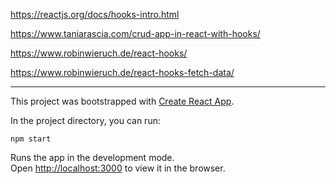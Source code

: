 https://reactjs.org/docs/hooks-intro.html

https://www.taniarascia.com/crud-app-in-react-with-hooks/

https://www.robinwieruch.de/react-hooks/

https://www.robinwieruch.de/react-hooks-fetch-data/


____


This project was bootstrapped with [Create React App](https://github.com/facebook/create-react-app).

In the project directory, you can run:

`npm start`

Runs the app in the development mode.<br>
Open [http://localhost:3000](http://localhost:3000) to view it in the browser.


